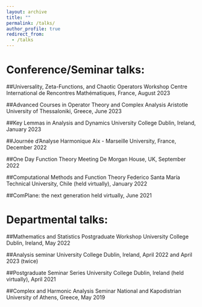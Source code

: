 ```yaml
---
layout: archive
title: ""
permalink: /talks/
author_profile: true
redirect_from:
  - /talks
---
```


# Conference/Seminar talks:

##Universality, Zeta-Functions, and Chaotic Operators Workshop
Centre International de Rencontres Mathématiques, France, August 2023

##Advanced Courses in Operator Theory and Complex Analysis
Aristotle University of Thessaloniki, Greece, June 2023

##Key Lemmas in Analysis and Dynamics
University College Dublin, Ireland, January 2023

##Journée d’Analyse Harmonique
Aix - Marseille University, France, December 2022

##One Day Function Theory Meeting
De Morgan House, UK, September 2022

##Computational Methods and Function Theory
Federico Santa María Technical University, Chile (held virtually), January 2022

##ComPlane: the next generation
held virtually, June 2021


# Departmental talks:

##Mathematics and Statistics Postgraduate Workshop
University College Dublin, Ireland, May 2022

##Analysis seminar
University College Dublin, Ireland, April 2022 and April 2023 (twice)

##Postgraduate Seminar Series
University College Dublin, Ireland (held virtually), April 2021

##Complex and Harmonic Analysis Seminar
National and Kapodistrian University of Athens, Greece, May 2019

